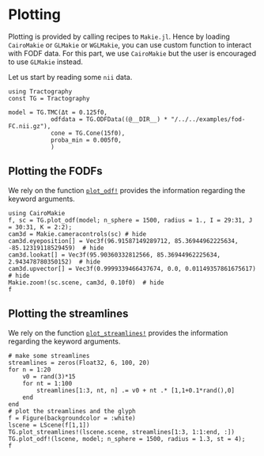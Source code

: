 # Plotting 

Plotting is provided by calling recipes to `Makie.jl`. Hence by loading `CairoMakie` or `GLMakie` or `WGLMakie`, you can use custom function to interact with FODF data.
For this part, we use `CairoMakie` but the user is encouraged to use `GLMakie` instead.

Let us start by reading some `nii` data.

```@example PLOTTING
using Tractography
const TG = Tractography

model = TG.TMC(Δt = 0.125f0,
            odfdata = TG.ODFData((@__DIR__) * "/../../examples/fod-FC.nii.gz"),
            cone = TG.Cone(15f0),
            proba_min = 0.005f0,
            )
```

## Plotting the FODFs

We rely on the function [`plot_odf!`](@ref) provides the information regarding the keyword arguments.

```@example PLOTTING
using CairoMakie
f, sc = TG.plot_odf(model; n_sphere = 1500, radius = 1., I = 29:31, J = 30:31, K = 2:2);
cam3d = Makie.cameracontrols(sc) # hide
cam3d.eyeposition[] = Vec3f(96.91587149289712, 85.36944962225634, -85.12319118529459)  # hide
cam3d.lookat[] = Vec3f(95.90360332812566, 85.36944962225634, 2.943478780350152)  # hide
cam3d.upvector[] = Vec3f(0.9999339466437674, 0.0, 0.01149357861675617)  # hide
Makie.zoom!(sc.scene, cam3d, 0.10f0)  # hide
f
```

## Plotting the streamlines

We rely on the function [`plot_streamlines!`](@ref) provides the information regarding the keyword arguments.

```@example PLOTTING
# make some streamlines
streamlines = zeros(Float32, 6, 100, 20)
for n = 1:20
    v0 = rand(3)*15
    for nt = 1:100
        streamlines[1:3, nt, n] .= v0 + nt .* [1,1+0.1*rand(),0]
    end
end
# plot the streamlines and the glyph
f = Figure(backgroundcolor = :white)
lscene = LScene(f[1,1])
TG.plot_streamlines!(lscene.scene, streamlines[1:3, 1:1:end, :])
TG.plot_odf!(lscene, model; n_sphere = 1500, radius = 1.3, st = 4);
f
```